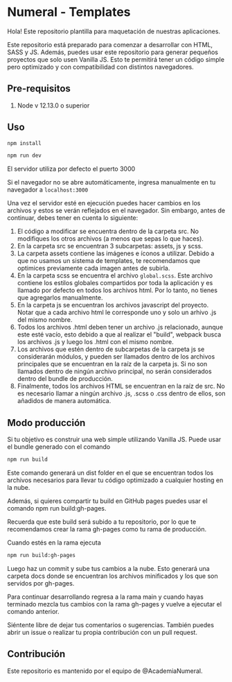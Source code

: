 # Numeral - Templates

Hola! Este repositorio plantilla para maquetación de nuestras aplicaciones.

Este repositorio está preparado para comenzar a desarrollar con HTML, SASS y JS. Además, puedes usar este repositorio
para generar pequeños proyectos que solo usen Vanilla JS. Esto te permitirá tener un código simple pero optimizado y con
compatibilidad con distintos navegadores.

## Pre-requisitos

1. Node v 12.13.0 o superior
## Uso

```bash
npm install
```

```bash
npm run dev
```

El servidor utiliza por defecto el puerto 3000

Si el navegador no se abre automáticamente, ingresa manualmente en tu navegador a `localhost:3000`

Una vez el servidor esté en ejecución puedes hacer cambios en los archivos y estos se verán reflejados en el navegador. Sin embargo,
antes de continuar, debes tener en cuenta lo siguiente:

1. El código a modificar se encuentra dentro de la carpeta src. No modifiques los otros archivos (a menos que sepas lo que haces).
2. En la carpeta src se encuentran 3 subcarpetas: assets, js y scss.
3. La carpeta assets contiene las imágenes e íconos a utilizar. Debido a que no usamos un sistema de templates, te recomendamos que
optimices previamente cada imagen antes de subirla.
4. En la carpeta scss se encuentra el archivo ``global.scss``. Este archivo contiene los estilos globales compartidos por toda la
aplicación y es llamado por defecto en todos los archivos html. Por lo tanto, no tienes que agregarlos manualmente.
5. En la carpeta js se encuentran los archivos javascript del proyecto. Notar que a cada archivo html le corresponde uno y solo un arhivo .js del mismo nombre.
6. Todos los archivos .html deben tener un archivo .js relacionado, aunque este esté vacío, esto debido a que al realizar el "build", webpack busca los archivos .js y luego los .html con el mismo nombre.
7. Los archivos que estén dentro de subcarpetas de la carpeta js se considerarán módulos, y pueden ser llamados dentro de los archivos principales que se encuentran en la raíz de la carpeta js. Si no son llamados dentro de ningún archivo principal, no serán considerados dentro del bundle de producción.
8. Finalmente, todos los archivos HTML se encuentran en la raíz de src. No es necesario llamar a ningún archivo .js, .scss o .css dentro de ellos, son añadidos de manera automática.

## Modo producción

Si tu objetivo es construir una web simple utilizando Vanilla JS. Puede usar el bundle generado con el comando

```bash
npm run build
```

Este comando generará un dist folder en el que se encuentran todos los archivos necesarios para llevar tu código optimizado
a cualquier hosting en la nube.

Además, si quieres compartir tu build en GitHub pages puedes usar el comando npm run build:gh-pages.

Recuerda que este build será subido a tu repositorio, por lo que te recomendamos crear la rama gh-pages como tu rama de producción.

Cuando estés en la rama ejecuta


```bash
npm run build:gh-pages
```

Luego haz un commit y sube tus cambios a la nube. Esto generará una carpeta docs donde se encuentran los archivos minificados y los que
son servidos por gh-pages.

Para continuar desarrollando regresa a la rama main y cuando hayas terminado mezcla tus cambios con la rama gh-pages y vuelve a ejecutar
el comando anterior.

Siéntente libre de dejar tus comentarios o sugerencias. También puedes abrir un issue o realizar tu propia contribución con un pull request.

## Contribución

Este repositorio es mantenido por el equipo de @AcademiaNumeral.
